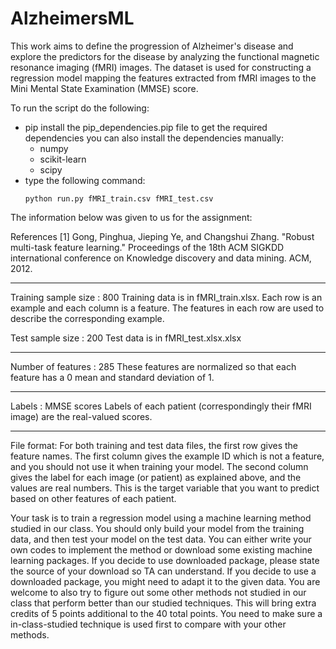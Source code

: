 # AlzheimersML

This work aims to define the progression of Alzheimer's disease and explore the predictors for the disease by analyzing the functional magnetic resonance imaging
(fMRI) images. The dataset is used for constructing a regression model mapping the features extracted from fMRI images to the Mini Mental State Examination (MMSE)
score.

To run the script do the following:
 - pip install the pip_dependencies.pip file to get the required dependencies
   you can also install the dependencies manually:
   - numpy
   - scikit-learn
   - scipy
 - type the following command:
   ```
   python run.py fMRI_train.csv fMRI_test.csv
   ```

The information below was given to us for the assignment:

References
[1] Gong, Pinghua, Jieping Ye, and Changshui Zhang. "Robust multi-task feature learning." Proceedings of the 18th ACM SIGKDD international conference on Knowledge discovery and data mining. ACM, 2012.

----------------------------
Training sample size : 800
    Training data is in fMRI_train.xlsx. Each row is an example and each column is a feature. The features in each row are used to describe the corresponding example.


Test sample size : 200
    Test data is in fMRI_test.xlsx.xlsx

----------------------------
Number of features : 285
    These features are normalized so that each feature has a 0 mean and standard deviation of 1.

----------------------------
Labels : MMSE scores
    Labels of each patient (correspondingly their fMRI image) are the real-valued scores.


----------------------------
File format:
    For both training and test data files, the first row gives the feature names. The first column gives the example ID which is not a feature, and you should not
    use it when training your model. The second column gives the label for each image (or patient) as explained above, and the values are real numbers.  This is the target variable that you
    want to predict based on other features of each patient.


Your task is to train a regression model using a machine learning method studied in our class. You should only build your model from the training data, and then
test your model on the test data. You can either write your own codes to implement the method or download some existing machine learning packages. If you decide to
use downloaded package, please state the source of your download so TA can understand. If you decide to use a downloaded package, you might need to adapt it to the
given data. You are welcome to also try to figure out some other methods not studied in our class that perform better than our studied techniques. This will bring
extra credits of 5 points additional to the 40 total points. You need to make sure a in-class-studied technique is used first to compare with your other methods.
